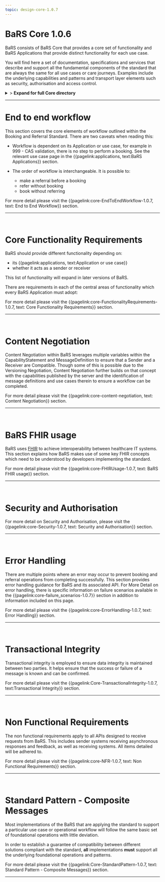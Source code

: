```yaml
---
topic: design-core-1.0.7
---
```


# BaRS Core 1.0.6

BaRS consists of BaRS Core that provides a core set of functionality and BaRS Applications that provide distinct functionality for each use case.

You will find here a set of documentation, specifications and services that describe and support all the fundamental components of the standard that are always the same for all use cases or care journeys. Examples include the underlying capabilities and patterns and transport layer elements such as security, authorisation and access control.

<details>
<summary>> <b class="barslink">Expand for full Core directory</b></summary>

&bull; {{pagelink:design-core-1.0.7 , text: Core 1.0.7}}</br>
&nbsp;&nbsp;&bull; {{pagelink:core-EndToEndWorkflow-1.0.7 , text:End to end workflow}}</br>
&nbsp;&nbsp;&nbsp;&nbsp;&bull; {{pagelink:core-EndToEndWorkflow-ServiceDiscovery-1.0.7 , text:Service Discovery}}</br>
&nbsp;&nbsp;&nbsp;&nbsp;&bull; {{pagelink:core-EndToEndWorkflow-BaRSAuth-1.0.7 , text:Authenticate with BaRS}}</br>
&nbsp;&nbsp;&nbsp;&nbsp;&bull; {{pagelink:core-EndToEndWorkflow-API-1.0.7 , text:BaRS FHIR API}}</br>
&nbsp;&nbsp;&nbsp;&nbsp;&bull; {{pagelink:core-EndToEndWorkflow-HTTPHeader-1.0.7 , text:HTTP Header}}</br>
&nbsp;&nbsp;&nbsp;&nbsp;&bull; {{pagelink:core-EndToEndWorkflow-Routing-1.0.7 , text:Routing}}</br>
&nbsp;&nbsp;&nbsp;&nbsp;&bull; {{pagelink:core-EndToEndWorkflow-Auth-1.0.7 , text:Authentication and Authorisation}}</br>
&nbsp;&nbsp;&nbsp;&nbsp;&bull; {{pagelink:core-EndToEndWorkflow-Transactional-Integrity-1.0.7 , text:Transactional Integrity}}</br>
&nbsp;&nbsp;&nbsp;&nbsp;&bull; {{pagelink:core-EndToEndWorkflow-HTTPResponseHeader-1.0.7 , text:HTTP Response Headers}}</br>
&nbsp;&nbsp;&nbsp;&nbsp;&bull; {{pagelink:core-EndToEndWorkflow-Processing-1.0.7 , text:Processing Requests}}</br>
&nbsp;&nbsp;&nbsp;&nbsp;&bull; {{pagelink:core-EndToEndWorkflow-Responses-1.0.7 , text:Responses}}</br>
&nbsp;&nbsp;&nbsp;&nbsp;&bull; {{pagelink:core-EndToEndWorkflow-ReversingRoles-1.0.7 , text:Reversing Roles}}</br>
&nbsp;&nbsp;&nbsp;&nbsp;&bull; {{pagelink:core-EndToEndWorkflow-AsyncWorkflow-1.0.7 , text:Asynchronous Workflow}}</br>
&nbsp;&nbsp;&bull; {{pagelink:core-FunctionalityRequirements-1.0.7 , text:Core Functionality Requirements.}}</br>
&nbsp;&nbsp;&nbsp;&nbsp;&bull; {{pagelink:core-FunctionalityRequirements-All-1.0.7 , text:All}}</br>
&nbsp;&nbsp;&nbsp;&nbsp;&bull; {{pagelink:core-FunctionalityRequirements-Caching-1.0.7 , text:Caching}}</br>
&nbsp;&nbsp;&nbsp;&nbsp;&bull; {{pagelink:core-FunctionalityRequirements-BookingSender-1.0.7 , text:Booking Sender}}</br>
&nbsp;&nbsp;&nbsp;&nbsp;&bull; {{pagelink:core-FunctionalityRequirements-BookingReceiver-1.0.7 , text:Booking Receiver}}</br>
&nbsp;&nbsp;&nbsp;&nbsp;&bull; {{pagelink:core-FunctionalityRequirements-ReferralSender-1.0.7 , text:Referral Sender}}</br>
&nbsp;&nbsp;&nbsp;&nbsp;&bull; {{pagelink:core-FunctionalityRequirements-ReferralReceiver-1.0.7 , text:Referral Receiver}}</br>
&nbsp;&nbsp;&bull; {{pagelink:core-FHIRUsage-1.0.7 , text:BaRS FHIR Usage}}</br>
&nbsp;&nbsp;&nbsp;&nbsp;&bull; {{pagelink:core-FHIRUsage-Framework-1.0.7 , text:Frameworks}}</br>
&nbsp;&nbsp;&nbsp;&nbsp;&bull; {{pagelink:core-FHIRUsage-REST-1.0.7 , text:REST}}</br>
&nbsp;&nbsp;&nbsp;&nbsp;&bull; {{pagelink:core-FHIRUsage-FHIR-Operations-1.0.7 , text:FHIR Operations}}</br>
&nbsp;&nbsp;&nbsp;&nbsp;&bull; {{pagelink:core-FHIRUsage-Process-Message-1.0.7 , text:$process-message}}</br>
&nbsp;&nbsp;&nbsp;&nbsp;&bull; {{pagelink:core-FHIRUsage-bundle-1.0.7 , text:Bundle}}</br>
&nbsp;&nbsp;&nbsp;&nbsp;&bull; {{pagelink:core-FHIRUsage-JourneyID-1.0.7 , text:Journey ID}}</br>
&nbsp;&nbsp;&nbsp;&nbsp;&bull; {{pagelink:core-FHIRUsage-Time-1.0.7 , text:How to handle times}}</br>
&nbsp;&nbsp;&nbsp;&nbsp;&bull; {{pagelink:core-FHIRUsage-LastUpdated-1.0.7 , text:LastUpdatedDate}}</br>
&nbsp;&nbsp;&bull; {{pagelink:core-Security-1.0.7 , text:Security and Authorisation}}</br>
&nbsp;&nbsp;&nbsp;&nbsp;&bull; {{pagelink:core-Security-Sender-1.0.7 , text:Sender}}</br>
&nbsp;&nbsp;&nbsp;&nbsp;&bull; {{pagelink:core-Security-Oauth-1.0.7 , text:OAuth Endpoints}}</br>
&nbsp;&nbsp;&nbsp;&nbsp;&bull; {{pagelink:core-Security-Receiver-1.0.7 , text:Receiver}}</br>
&nbsp;&nbsp;&nbsp;&nbsp;&bull; {{pagelink:core-Security-Auth-1.0.7 , text:Authorisation}}</br>
&nbsp;&nbsp;&bull; {{pagelink:core-ErrorHandling-1.0.7 , text:Error Handling}}</br>
&nbsp;&nbsp;&nbsp;&nbsp;&bull; {{pagelink:core-ErrorHandling-Overview-1.0.7 , text:Overview}}</br>
&nbsp;&nbsp;&nbsp;&nbsp;&bull; {{pagelink:core-ErrorHandling-IntS-1.0.7 , text:BaRS interactions(sending)}}</br>
&nbsp;&nbsp;&nbsp;&nbsp;&bull; {{pagelink:core-ErrorHandling-OpOut-1.0.7 , text:OperationOutcome Example}}</br>
&nbsp;&nbsp;&nbsp;&nbsp;&bull; {{pagelink:core-ErrorHandling-Diag-1.0.7 , text:Diagnostic Text}}</br>
&nbsp;&nbsp;&nbsp;&nbsp;&bull; {{pagelink:core-ErrorHandling-Examples-1.0.7 , text:Example Errors}}</br>
&nbsp;&nbsp;&nbsp;&nbsp;&bull; {{pagelink:core-ErrorHandling-SendResp-1.0.7 , text:Sender Responsibilities}}</br>
&nbsp;&nbsp;&nbsp;&nbsp;&bull; {{pagelink:core-ErrorHandling-IntR-1.0.7 , text:BaRs interactions(receiving)}}</br>
&nbsp;&nbsp;&nbsp;&nbsp;&bull; {{pagelink:core-ErrorHandling-RecResp-1.0.7 , text:Receiver responsibilities}}</br>
&nbsp;&nbsp;&nbsp;&nbsp;&bull; {{pagelink:core-failure_scenarios-1.0.7 , text:Failure Scenarios}}	 </br>
&nbsp;&nbsp;&bull; {{pagelink:Core-TransactionalIntegrity-1.0.7 , text:Transactional Integrity}}</br>
&nbsp;&nbsp;&nbsp;&nbsp;&bull; {{pagelink:Core-TransactionalIntegrity-Initial-1.0.7 , text:Initial Request}}</br>
&nbsp;&nbsp;&nbsp;&nbsp;&bull; {{pagelink:Core-TransactionalIntegrity-Update-1.0.7 , text:Sending an update}}</br>
&nbsp;&nbsp;&nbsp;&nbsp;&bull; {{pagelink:Core-TransactionalIntegrity-Feedback-1.0.7 , text:Feedback (response) requests}}</br>
&nbsp;&nbsp;&nbsp;&nbsp;&bull; {{pagelink:Core-TransactionalIntegrity-RetryScenario-1.0.7 , text:Retry Scenario}}</br>
&nbsp;&nbsp;&nbsp;&nbsp;&bull; {{pagelink:Core-TransactionalIntegrity-Onward-1.0.7 , text:Onwards Referrals}}</br>
&nbsp;&nbsp;&nbsp;&nbsp;&bull; {{pagelink:Core-TransactionalIntegrity-RetryDefinition-1.0.7 , text:Definition of a Retry}}</br>
&nbsp;&nbsp;&nbsp;&nbsp;&bull; {{pagelink:Core-TransactionalIntegrity-Receiver-1.0.7 , text:Receiver responsibilities}}</br>
&nbsp;&nbsp;&nbsp;&nbsp;&bull; {{pagelink:Core-TransactionalIntegrity-Sender-1.0.7 , text:Sender responsibilities}}</br>
&nbsp;&nbsp;&nbsp;&nbsp;&bull; {{pagelink:core-TIFailureScenarios-1.0.7 , text:Failure Scenarios}}</br>
&nbsp;&nbsp;&bull; {{pagelink:core-NFR-1.0.7 , text:Non functional Requirements}}</br>
&nbsp;&nbsp;&nbsp;&nbsp;&bull; {{pagelink:core-NFR-Requirements-1.0.7 , text:Requirements}}</br>
&nbsp;&nbsp;&nbsp;&nbsp;&bull; {{pagelink:core-NFR-Processing-Time-1.0.7 , text:Processing Times}}</br>
&nbsp;&nbsp;&bull; {{pagelink:Core-StandardPattern-1.0.7 , text:Standard Pattern - Composite Messages}}</br>
&nbsp;&nbsp;&nbsp;&nbsp;&bull; {{pagelink:core-SPComposites-1.0.7 , text:Standard Pattern for Composites}}</br>
&nbsp;&nbsp;&nbsp;&nbsp;&bull; {{pagelink:core-SPMessageHeader-1.0.7 , text:Message Headers}}</br>
&nbsp;&nbsp;&nbsp;&nbsp;&bull; {{pagelink:core-SPCancellation-1.0.7 , text:Cancellation}}</br>
&nbsp;&nbsp;&nbsp;&nbsp;&bull; {{pagelink:core-SPUseCaseCategories-1.0.7 , text:Use Case Categories}}</br>

</details>

<hr>




# End to end workflow
This section covers the core elements of workflow outlined within the Booking and Referral Standard. There are two caveats when reading this:

- Workflow is dependent on its Application or use case, for example in 999 - CAS validation, there is no step to perform a booking. See the relevant use case page in the 
{{pagelink:applications, text:BaRS Applications}} section. 


- The order of workflow is interchangeable. It is possible to:
    - make a referral before a booking
    - refer without booking
    - book without referring

For more detail please visit the {{pagelink:core-EndToEndWorkflow-1.0.7, text: End to End Workflow}} section.

<hr>
<br>


# Core Functionality Requirements
BaRS should provide different functionality depending on:

- its {{pagelink:applications, text:Application or use case}}
- whether it acts as a sender or receiver


This list of functionality will expand in later versions of BaRS.

There are requirements in each of the central areas of functionality which every BaRS Application must adopt:

For more detail please visit the {{pagelink:core-FunctionalityRequirements-1.0.7, text: Core Functionality Requirements}} section.

<hr>
<br>

# Content Negotiation

Content Negotiation within BaRS leverages multiple variables within the CapabilityStatement and MessageDefinition to ensure that a Sender and a Receiver are Compatible. Though some of this is possible due to the Versioning Negotiation, Content Negotiation further builds on that concept with the capabilities published by the server and the identification of message definitions and use cases therein to ensure a workflow can be completed. 

For more detail please visit the {{pagelink:core-content-negotiation, text: Content Negotiation}} section.

<hr>
<br>

# BaRS FHIR usage
BaRS uses [FHIR](https://digital.nhs.uk/services/fhir-uk-core) to achieve interoperability between healthcare IT systems. This section explains how BaRS makes use of some key FHIR concepts which need to be understood by developers implementing the standard.  

For more detail please visit the {{pagelink:core-FHIRUsage-1.0.7, text: BaRS FHIR usage}} section.

<hr>
<br>

# Security and Authorisation

For more detail on Security and Authorisation, please visit the {{pagelink:core-Security-1.0.7, text: Security and Authorisation}} section.

<hr>
<br>

# Error Handling
There are multiple points where an error may occur to prevent booking and referral operations from completing successfully. This section provides error handling guidance for BaRS and its associated API. For More Detail on error handling, there is specific information on failure scenarios available in the {{pagelink:core-failure_scenarios-1.0.7}} section in addition to information included on this page.

For more detail please visit the {{pagelink:core-ErrorHandling-1.0.7, text: Error Handling}}  section.

<hr>
<br>

# Transactional Integrity
Transactional integrity is employed to ensure data integrity is maintained between two parties. It helps ensure that the success or failure of a message is known and can be confirmed. 

For more detail please visit the {{pagelink:Core-TransactionalIntegrity-1.0.7, text:Transactional Integrity}} section.

<hr>
<br>

# Non Functional Requirements

The non functional requirements apply to all APIs designed to receive requests from BaRS. This includes sender systems receiving asynchronous responses and feedback, as well as receiving systems. All items detailed will be adhered to.

For more detail please visit the {{pagelink:core-NFR-1.0.7, text: Non Functional Requirements}} section.

<hr>
<br>

# Standard Pattern - Composite Messages
Most implementations of the BaRS that are applying the standard to support a particular use case or operational workflow will follow the same basic set of foundational operations with little deviation. 

In order to establish a guarantee of compatibility between different solutions compliant with the standard, **all** implementations **must** support all the underlying foundational operations and patterns.

For more detail please visit the {{pagelink:Core-StandardPattern-1.0.7, text: Standard Pattern - Composite Messages}} section.

<hr>
<br>
